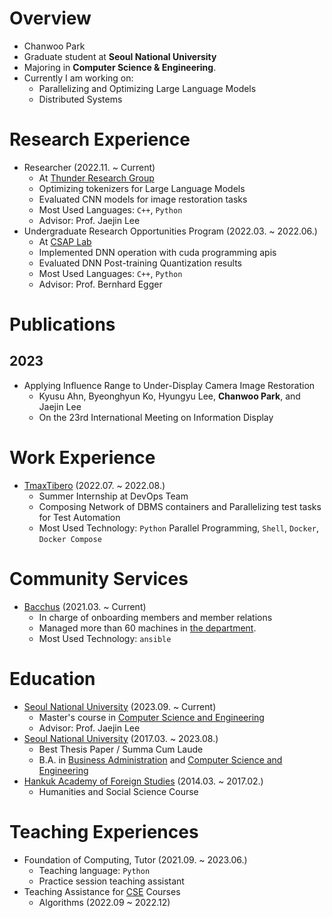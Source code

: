 # Overview
+ Chanwoo Park
+ Graduate student at **Seoul National University**
+ Majoring in **Computer Science & Engineering**.
+ Currently I am working on:
    + Parallelizing and Optimizing Large Language Models
    + Distributed Systems

# Research Experience
+ Researcher (2022.11. ~ Current)
    + At [Thunder Research Group](http://aces.snu.ac.kr)
    + Optimizing tokenizers for Large Language Models
    + Evaluated CNN models for image restoration tasks
    + Most Used Languages: `C++`, `Python`
    + Advisor: Prof. Jaejin Lee
+ Undergraduate Research Opportunities Program (2022.03. ~ 2022.06.)
    + At [CSAP Lab](https://csap.snu.ac.kr/)
    + Implemented DNN operation with cuda programming apis
    + Evaluated DNN Post-training Quantization results
    + Most Used Languages: `C++`, `Python`
    + Advisor: Prof. Bernhard Egger

# Publications

## 2023
  + Applying Influence Range to Under-Display Camera Image Restoration
    + Kyusu Ahn, Byeonghyun Ko,  Hyungyu Lee, **Chanwoo Park**, and Jaejin Lee
    + On the 23rd International Meeting on Information Display


# Work Experience
+ [TmaxTibero](https://www.tmaxtibero.com/main.do) (2022.07. ~ 2022.08.)
    + Summer Internship at DevOps Team
    + Composing Network of DBMS containers and Parallelizing test tasks for Test Automation
    + Most Used Technology: `Python` Parallel Programming, `Shell`, `Docker`, `Docker Compose`

# Community Services
+ [Bacchus](https://bacchus.snucse.org) (2021.03. ~ Current)
    + In charge of onboarding members and member relations
    + Managed more than 60 machines in [the department](https://cse.snu.ac.kr).
    + Most Used Technology: `ansible`

# Education
+ [Seoul National University](https://www.snu.ac.kr/) (2023.09. ~ Current)
    + Master's course in [Computer Science and Engineering](https://cse.snu.ac.kr/)
    + Advisor: Prof. Jaejin Lee
+ [Seoul National University](https://www.snu.ac.kr/) (2017.03. ~ 2023.08.)
    + Best Thesis Paper / Summa Cum Laude
    + B.A. in [Business Administration](https://cba.snu.ac.kr/) and [Computer Science and Engineering](https://cse.snu.ac.kr/)
+ [Hankuk Academy of Foreign Studies](http://hafs.hs.kr/) (2014.03. ~ 2017.02.)
    + Humanities and Social Science Course

# Teaching Experiences
+ Foundation of Computing, Tutor (2021.09. ~ 2023.06.)
    + Teaching language: `Python`
    + Practice session teaching assistant
+ Teaching Assistance for [CSE](https://cse.snu.ac.kr) Courses
    + Algorithms (2022.09 ~ 2022.12)
